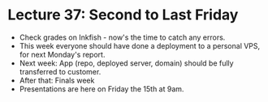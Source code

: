
# Lecture 37: Second to Last Friday

 - Check grades on Inkfish - now's the time to catch any errors.
 - This week everyone should have done a deployment to a personal VPS,
   for next Monday's report.
 - Next week: App (repo, deployed server, domain) should be fully 
   transferred to customer.
 - After that: Finals week
 - Presentations are here on Friday the 15th at 9am.
